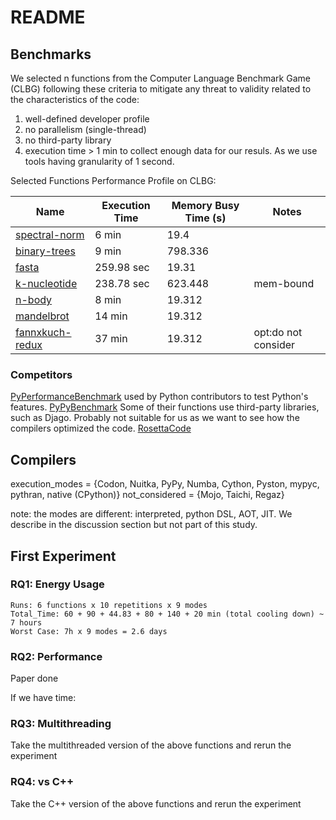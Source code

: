 # README

## Benchmarks
We selected n functions from the Computer Language Benchmark Game (CLBG) following these criteria to mitigate any threat to validity related to the characteristics of the code:

1. well-defined developer profile
2. no parallelism (single-thread) 
3. no third-party library
4. execution time > 1 min to collect enough data for our resuls. As we use tools having granularity of 1 second.

Selected Functions Performance Profile on CLBG:

| Name                                                                                                                | Execution Time       | Memory Busy Time (s) |   Notes             |
|-------------------------------------------------------------------------------------------------------------------- |----------------------|----------------------| --------------------|
| [spectral-norm](https://benchmarksgame-team.pages.debian.net/benchmarksgame/program/spectralnorm-python3-8.html)    | 6 min                | 19.4                 |                     |
| [binary-trees](https://benchmarksgame-team.pages.debian.net/benchmarksgame/program/binarytrees-python3-8.html)      | 9 min                | 798.336              |                     |
| [fasta](https://benchmarksgame-team.pages.debian.net/benchmarksgame/program/fasta-python3-8.html)                   | 259.98 sec           | 19.31                |                     |
| [k-nucleotide](https://benchmarksgame-team.pages.debian.net/benchmarksgame/program/knucleotide-python3-8.html)      | 238.78 sec           | 623.448              | mem-bound           |
| [n-body](https://benchmarksgame-team.pages.debian.net/benchmarksgame/program/nbody-python3-8.html)                  | 8 min                | 19.312               |                     |	
| [mandelbrot](https://benchmarksgame-team.pages.debian.net/benchmarksgame/program/mandelbrot-python3-3.html)         | 14 min               | 19.312               |                     |  
| [fannxkuch-redux](https://benchmarksgame-team.pages.debian.net/benchmarksgame/program/fannkuchredux-python3-8.html) | 37 min               | 19.312               | opt:do not consider |  

### Competitors

[PyPerformanceBenchmark](https://github.com/python/pyperformance/tree/main) used by Python contributors to test Python's features.
[PyPyBenchmark](https://foss.heptapod.net/pypy/benchmarks)
Some of their functions use third-party libraries, such as Djago. Probably not suitable for us as we want to see how the compilers optimized the code.
[RosettaCode](https://foss.heptapod.net/pypy/benchmarks)

## Compilers 

execution_modes = {Codon, Nuitka, PyPy, Numba, Cython, Pyston, mypyc, pythran, native (CPython)}
not_considered = {Mojo, Taichi, Regaz}

note: the modes are different: interpreted, python DSL, AOT, JIT. We describe in the discussion section but not part of this study.

## First Experiment

### RQ1: Energy Usage

```
Runs: 6 functions x 10 repetitions x 9 modes 
Total_Time: 60 + 90 + 44.83 + 80 + 140 + 20 min (total cooling down) ~ 7 hours  
Worst Case: 7h x 9 modes = 2.6 days 
```

### RQ2: Performance
Paper done

If we have time:
### RQ3: Multithreading 
Take the multithreaded version of the above functions and rerun the experiment

### RQ4: vs C++ 
Take the C++ version of the above functions and rerun the experiment
